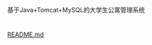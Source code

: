 # 
基于Java+Tomcat+MySQL的大学生公寓管理系统
#
[README.md](https://github.com/lushisan/Dormanner-System/files/8394855/README.md)
